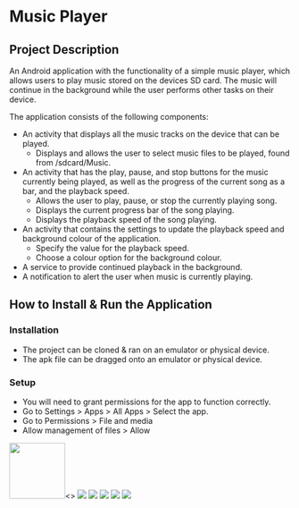 # Music Player

## Project Description
An Android application with the functionality of a simple music player, which allows users to play music stored on the devices SD card. The music will continue in the background while the user performs other tasks on their device.

The application consists of the following components:
- An activity that displays all the music tracks on the device that can be played.
  - Displays and allows the user to select music files to be played, found from /sdcard/Music.
- An activity that has the play, pause, and stop buttons for the music currently being played, as well as the progress of the current song as a bar, and the playback speed.
  - Allows the user to play, pause, or stop the currently playing song.
  - Displays the current progress bar of the song playing.
  - Displays the playback speed of the song playing.
- An activity that contains the settings to update the playback speed and background colour of the application.
  - Specify the value for the playback speed.
  - Choose a colour option for the background colour.
- A service to provide continued playback in the background.
- A notification to alert the user when music is currently playing.


## How to Install & Run the Application

### Installation
- The project can be cloned & ran on an emulator or physical device.
- The apk file can be dragged onto an emulator or physical device.

### Setup
- You will need to grant permissions for the app to function correctly.
- Go to Settings > Apps > All Apps > Select the app.
- Go to Permissions > File and media
- Allow management of files > Allow

<img src="https://github.com/jackster0306/MP3-Player/blob/master/screenshots/screen_app_info.png" height="100" ><>
![](https://github.com/jackster0306/MP3-Player/blob/master/screenshots/screen_app_info.png)
![](https://github.com/jackster0306/MP3-Player/blob/master/screenshots/screen_app_permissions.png)
![](https://github.com/jackster0306/MP3-Player/blob/master/screenshots/screen_media_permissions.png)
![](https://github.com/jackster0306/MP3-Player/blob/master/screenshots/screen_accept_change.png)
![](https://github.com/jackster0306/MP3-Player/blob/master/screenshots/screen_permissions_allowed.png)
